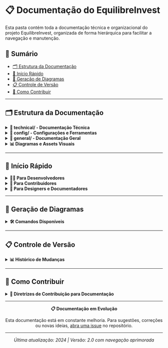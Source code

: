 # 📋 Documentação do EquilibreInvest

Esta pasta contém toda a documentação técnica e organizacional do projeto EquilibreInvest, organizada de forma hierárquica para facilitar a navegação e manutenção.

## 📑 Sumário

- [🗂️ Estrutura da Documentação](#%EF%B8%8F-estrutura-da-documentação)
- [🚀 Início Rápido](#-início-rápido)
- [🔄 Geração de Diagramas](#-geração-de-diagramas)
- [📋 Controle de Versão](#-controle-de-versão)
- [🤝 Como Contribuir](#-como-contribuir)

---

## 🗂️ Estrutura da Documentação

<details>
<summary><strong>📁 technical/ - Documentação Técnica</strong></summary>

### Guias de Desenvolvimento e Configuração

| Arquivo | Descrição | Uso Principal |
|---------|-----------|---------------|
| [`DEVELOPMENT_MODE.md`](./technical/DEVELOPMENT_MODE.md) | Guia completo do modo de desenvolvimento offline | Desenvolvedores iniciantes |

**Quando usar esta seção:**
- 🔧 Configuração do ambiente de desenvolvimento
- 💻 Debug e troubleshooting
- ⚙️ Implementação de novas funcionalidades técnicas

</details>

<details>
<summary><strong>📁 config/ - Configurações e Ferramentas</strong></summary>

### Arquivos de Configuração do Projeto

| Arquivo | Descrição | Tecnologia |
|---------|-----------|------------|
| [`MERMAID_QUALITY_CONFIG.md`](./config/MERMAID_QUALITY_CONFIG.md) | Configuração de qualidade para diagramas Mermaid | Mermaid CLI |
| [`mermaid-cli.json`](./mermaid-cli.json) | Arquivo de configuração do Mermaid CLI | Mermaid |

**Quando usar esta seção:**
- 🎨 Personalização de diagramas
- 🔧 Configuração de ferramentas de documentação
- 📊 Geração automatizada de assets visuais

</details>

<details>
<summary><strong>📁 general/ - Documentação Geral</strong></summary>

### Visão Geral e Compilados do Projeto

| Arquivo | Descrição | Audiência |
|---------|-----------|-----------|
| [`COMPILADO_PROJETO.md`](./general/COMPILADO_PROJETO.md) | Compilado completo do projeto com arquitetura e melhorias | Todos os stakeholders |

**Quando usar esta seção:**
- 📖 Entendimento geral do projeto
- 🎯 Planejamento e roadmap
- 🤝 Onboarding de novos colaboradores

</details>

<details>
<summary><strong>📊 Diagramas e Assets Visuais</strong></summary>

### Recursos Visuais da Arquitetura

| Tipo | Arquivo | Formato | Uso Recomendado |
|------|---------|---------|-----------------|
| **Código** | [`arquitetura.mmd`](./arquitetura.mmd) | Mermaid | Edição e versionamento |
| **Imagem** | [`arquitetura.png`](./arquitetura.png) | PNG | Documentação e apresentações |
| **Vetor** | [`arquitetura.svg`](./arquitetura.svg) | SVG | Web e escalabilidade |

**Versionamento:**
- 📂 [`arquivo/`](./arquivo/) - Versões históricas com timestamp

</details>

---

## 🚀 Início Rápido

<details>
<summary><strong>👨‍💻 Para Desenvolvedores</strong></summary>

### Configuração do Ambiente

1. **Primeiro acesso**: [`technical/DEVELOPMENT_MODE.md`](./technical/DEVELOPMENT_MODE.md)
2. **Configurar diagramas**: [`config/MERMAID_QUALITY_CONFIG.md`](./config/MERMAID_QUALITY_CONFIG.md)
3. **Entender arquitetura**: [`general/COMPILADO_PROJETO.md`](./general/COMPILADO_PROJETO.md)

### Comandos Essenciais
```bash
# Instalar dependências
npm install

# Modo desenvolvimento
npm run dev

# Gerar documentação visual
npm run generate-diagram
```

</details>

<details>
<summary><strong>🤝 Para Contribuidores</strong></summary>

### Fluxo de Contribuição

1. **Visão geral**: [`general/COMPILADO_PROJETO.md`](./general/COMPILADO_PROJETO.md)
2. **Setup técnico**: [`technical/DEVELOPMENT_MODE.md`](./technical/DEVELOPMENT_MODE.md)
3. **Padrões visuais**: [`config/MERMAID_QUALITY_CONFIG.md`](./config/MERMAID_QUALITY_CONFIG.md)

### Antes de Contribuir
- 📋 Leia o compilado do projeto
- 🔧 Configure o ambiente de desenvolvimento
- 📊 Entenda a arquitetura visual

</details>

<details>
<summary><strong>🎨 Para Designers e Documentadores</strong></summary>

### Recursos Visuais

- **Diagramas**: Utilize [`arquitetura.svg`](./arquitetura.svg) para escalabilidade
- **Apresentações**: Use [`arquitetura.png`](./arquitetura.png) em alta qualidade
- **Edição**: Modifique [`arquitetura.mmd`](./arquitetura.mmd) e regenere

### Configuração Visual
Consulte [`config/MERMAID_QUALITY_CONFIG.md`](./config/MERMAID_QUALITY_CONFIG.md) para personalização.

</details>

---

## 🔄 Geração de Diagramas

<details>
<summary><strong>🛠️ Comandos Disponíveis</strong></summary>

### Scripts NPM para Diagramas

```bash
# Gerar diagrama PNG em alta qualidade
npm run generate-diagram

# Gerar diagrama SVG vetorial
npm run generate-diagram:svg

# Gerar ambos com arquivamento automático
npm run generate-diagram:both
```

### Configuração de Qualidade

A qualidade e estilo dos diagramas são controlados por:
- [`mermaid-cli.json`](./mermaid-cli.json) - Configuração principal
- [`config/MERMAID_QUALITY_CONFIG.md`](./config/MERMAID_QUALITY_CONFIG.md) - Documentação detalhada

</details>

---

## 📋 Controle de Versão

<details>
<summary><strong>📊 Histórico de Mudanças</strong></summary>

### Documentos de Controle

| Documento | Propósito | Última Atualização |
|-----------|-----------|-------------------|
| [`REORGANIZATION_SUMMARY.md`](./REORGANIZATION_SUMMARY.md) | Sumário da reorganização da documentação | 2024 |
| [`README_UPDATE_SUMMARY.md`](./README_UPDATE_SUMMARY.md) | Histórico de atualizações do README principal | 2024 |
| [`MIGRATION_CARTEIRA_TO_DASHBOARD.md`](./MIGRATION_CARTEIRA_TO_DASHBOARD.md) | Documentação da migração `/carteira` → `/dashboard` | Jun 2025 |

### Versionamento de Diagramas

- **Atual**: Arquivos na raiz de [`docs/`](.)
- **Histórico**: Arquivos em [`arquivo/`](./arquivo/) com timestamp
- **Formato**: `arquitetura_YYYYMMDD_HHMMSS.{png,svg}`

</details>

---

## 🤝 Como Contribuir

<details>
<summary><strong>📝 Diretrizes de Contribuição para Documentação</strong></summary>

### 1. Estrutura de Arquivos
- **Técnico**: `technical/` para guias de desenvolvimento
- **Configuração**: `config/` para setup de ferramentas  
- **Geral**: `general/` para visão geral e compilados

### 2. Padrões de Nomenclatura
- **Arquivos**: `SCREAMING_SNAKE_CASE.md`
- **Diagramas**: `nome-descritivo.{mmd,png,svg}`
- **Versionamento**: `arquivo_YYYYMMDD_HHMMSS.ext`

### 3. Qualidade da Documentação
- ✅ Sumário com links internos
- ✅ Accordions para seções longas
- ✅ Tabelas para informações estruturadas
- ✅ Emojis para melhor navegação visual

### 4. Workflow de Atualização
1. Editar arquivo fonte (`.mmd` para diagramas)
2. Executar script de geração se aplicável
3. Atualizar links e referências
4. Testar navegação local
5. Commit com mensagem descritiva

</details>

---

<div align="center">

**📋 Documentação em Evolução**

Esta documentação está em constante melhoria. Para sugestões, correções ou novas ideias, [abra uma issue](../../issues/new) no repositório.

---

*Última atualização: 2024 | Versão: 2.0 com navegação aprimorada*

</div>

